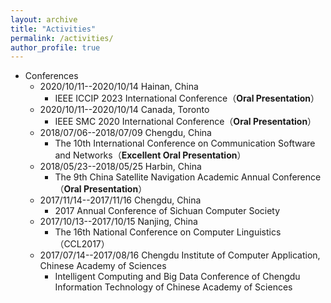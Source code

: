 ```yaml
---
layout: archive
title: "Activities"
permalink: /activities/
author_profile: true
---
```



* Conferences
  * 2020/10/11--2020/10/14 Hainan, China
    * IEEE ICCIP 2023 International Conference（__Oral Presentation__）
  * 2020/10/11--2020/10/14 Canada, Toronto
    * IEEE SMC 2020 International Conference（__Oral Presentation__）
  * 2018/07/06--2018/07/09 Chengdu, China
    * The 10th International Conference on Communication Software and Networks（__Excellent Oral Presentation__）
  * 2018/05/23--2018/05/25 Harbin, China
    * The 9th China Satellite Navigation Academic Annual Conference （__Oral Presentation__）
  * 2017/11/14--2017/11/16 Chengdu, China
    * 2017 Annual Conference of Sichuan Computer Society
  * 2017/10/13--2017/10/15 Nanjing, China
    * The 16th National Conference on Computer Linguistics（CCL2017）  
  * 2017/07/14--2017/08/16 Chengdu Institute of Computer Application, Chinese Academy of Sciences
    * Intelligent Computing and Big Data Conference of Chengdu Information Technology of Chinese Academy of Sciences
